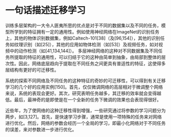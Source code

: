 # 一句话描述迁移学习
训练多层架构的一大令人匪夷所思的优点是对于不同的数据集以及不同的任务，模型所学到的特征拥有一定的通用性。例如使用神经网络在ImageNet的识别任务上，其他的物体识别数据集，例如Caltech-101[38]（及[96,154]），其他的识别任务如纹理识别（如[25]），其他的应用如物体检测（如[53]）及视频任务，如对视频中的动作检测（如[41,134,144]）。
多层神经网络的这种对不同数据集及不同任务所提取的特征的通用性，可以归结于它的这种由简单到抽象，由局部到整体的层次性。因此，网络底层趋向于提取在不同任务之间更具有普适性的特征，这使得多层结构有更好的可迁移性。

系统的探索不同网络及不同任务的这种特征的奇妙的可迁移性，可以得到有关迁移学习的几个好的应用实例[150]。首先，仅仅微调网络的高层相对于微调整个网络来说，系统的表现会更好。其次，研究表明任务越多，其迁移的效率就会变得越低。最后，最神奇的是即使是在一个全新的任务下微调的效果也会表现得很好。

近些年，为了使网络的这种迁移性得到增强，一些研究通过将参数的学习问题分为两步，如[3,127]。首先，是快速学习步骤，通常是使用一项特殊的任务来对网络进行优化。然后，网络的参数会经历一个全局的学习，即最小化网络对于不同任务的误差，来对参数进一步进行优化。